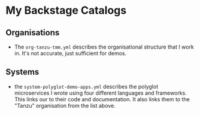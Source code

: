 # My Backstage Catalogs

## Organisations

* The `org-tanzu-tmm.yml` describes the organisational structure that I work in. It's not accurate, just sufficient for demos.

## Systems

* the `system-polyglot-demo-apps.yml` describes the polyglot microservices I wrote using four different languages and frameworks. This links our to their code and documentation. It also links them to the "Tanzu" organisation from the list above. 


